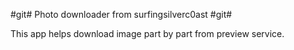 #git# Photo downloader from surfingsilverc0ast #git#

This app helps download image part by part from preview service.






